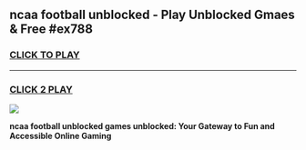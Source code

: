 
## ncaa football unblocked - Play Unblocked Gmaes & Free #ex788
<h3>
<a href="https://news.freeplayer.one?title=ncaa_football_unblocked&ref=27F">CLICK TO PLAY</a></h3>
<hr>

<h3>
<a href="https://news.freeplayer.one?title=ncaa_football_unblocked&ref=27F">CLICK 2 PLAY</a>
  
</h3>

<a href="https://news.freeplayer.one?title=ncaa_football_unblocked&ref=27F/"><img src="https://clearcache.store/games.png"></a>


**ncaa football unblocked games unblocked: Your Gateway to Fun and Accessible Online Gaming**
